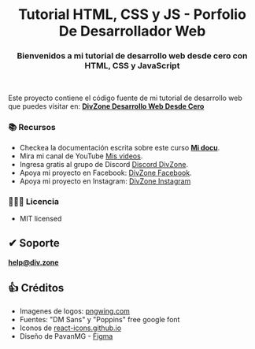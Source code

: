 <h1 align="center">Tutorial HTML, CSS y JS - Porfolio De Desarrollador Web</h1>
<h3 align="center">
    Bienvenidos a mi tutorial de desarrollo web desde cero con HTML, CSS y JavaScript
</h3>
<br/>

Este proyecto contiene el código fuente de mi tutorial de desarrollo web que puedes visitar en: [**DivZone Desarrollo Web Desde Cero**](https://div.zone/)

### 📚 Recursos

- Checkea la documentación escrita sobre este curso [**Mi docu**](https://docs.div.zone).
- Mira mi canal de YouTube [Mis videos](https://www.youtube.com/@div_zone).
- Ingresa gratis al grupo de Discord [Discord DivZone](https://discord.gg/pNST4gkgby).
- Apoya mi proyecto en Facebook: [DivZone Facebook](https://www.facebook.com/divzone.official).
- Apoya mi proyecto en Instagram: [DivZone Instagram](https://www.instagram.com/divzone.official/)

### 👩🏻‍⚖️ Licencia

- MIT licensed

## ✔ Soporte

**help@div.zone**

## 👍 Créditos

- Imagenes de logos: [pngwing.com](https://www.svgrepo.com/)
- Fuentes: "DM Sans" y "Poppins" free google font
- Iconos de [react-icons.github.io](https://react-icons.github.io/react-icons/)
- Diseño de PavanMG - [Figma](https://www.figma.com/)
